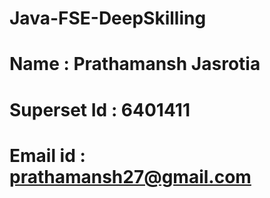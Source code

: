 # Java-FSE-DeepSkilling

# Name : Prathamansh Jasrotia
# Superset Id : 6401411
# Email id : prathamansh27@gmail.com
